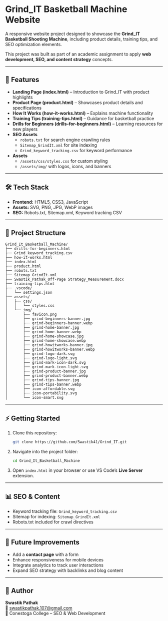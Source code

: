 # Grind_IT Basketball Machine Website

A responsive website project designed to showcase the **Grind_IT Basketball Shooting Machine**, including product details, training tips, and SEO optimization elements.  

This project was built as part of an academic assignment to apply **web development, SEO, and content strategy** concepts.

---

## 🚀 Features

- **Landing Page (index.html)** – Introduction to Grind_IT with product highlights  
- **Product Page (product.html)** – Showcases product details and specifications  
- **How It Works (how-it-works.html)** – Explains machine functionality  
- **Training Tips (training-tips.html)** – Guidance for basketball practice  
- **Drills for Beginners (drills-for-beginners.html)** – Learning resources for new players  
- **SEO Assets**  
  - `robots.txt` for search engine crawling rules  
  - `Sitemap_GrindIt.xml` for site indexing  
  - `Grind_keyword_tracking.csv` for keyword performance  
- **Assets**  
  - `/assets/css/styles.css` for custom styling  
  - `/assets/img/` with logos, icons, and banners  

---

## 🛠️ Tech Stack

- **Frontend:** HTML5, CSS3, JavaScript  
- **Assets:** SVG, PNG, JPG, WebP images  
- **SEO:** Robots.txt, Sitemap.xml, Keyword tracking CSV  

---

## 📂 Project Structure

```
Grind_It_Basketball_Machine/
├── drills-for-beginners.html
├── Grind_keyword_tracking.csv
├── how-it-works.html
├── index.html
├── product.html
├── robots.txt
├── Sitemap_GrindIt.xml
├── Swastik_Pathak_Off-Page Strategy_Measurement.docx
├── training-tips.html
├── .vscode/
│   └── settings.json
├── assets/
│   ├── css/
│   │   └── styles.css
│   └── img/
│       ├── favicon.png
│       ├── grind-beginners-banner.jpg
│       ├── grind-beginners-banner.webp
│       ├── grind-home-banner.jpg
│       ├── grind-home-banner.webp
│       ├── grind-home-showcase.jpg
│       ├── grind-home-showcase.webp
│       ├── grind-howitworks-banner.jpg
│       ├── grind-howitworks-banner.webp
│       ├── grind-logo-dark.svg
│       ├── grind-logo-light.svg
│       ├── grind-mark-icon-dark.svg
│       ├── grind-mark-icon-light.svg
│       ├── grind-product-banner.jpg
│       ├── grind-product-banner.webp
│       ├── grind-tips-banner.jpg
│       ├── grind-tips-banner.webp
│       ├── icon-affordable.svg
│       ├── icon-portability.svg
│       └── icon-smart.svg
```

---

## ⚡ Getting Started

1. Clone this repository:
   ```bash
   git clone https://github.com/Swastik41/Grind_IT.git
   ```

2. Navigate into the project folder:
   ```bash
   cd Grind_It_Basketball_Machine
   ```

3. Open `index.html` in your browser or use VS Code’s **Live Server** extension.

---

## 📊 SEO & Content

- Keyword tracking file: `Grind_keyword_tracking.csv`  
- Sitemap for indexing: `Sitemap_GrindIt.xml`  
- Robots.txt included for crawl directives  

---

## 📌 Future Improvements

- Add a **contact page** with a form  
- Enhance responsiveness for mobile devices  
- Integrate analytics to track user interactions  
- Expand SEO strategy with backlinks and blog content  

---

## 👤 Author

**Swastik Pathak**  
📧 swastikpathak.107@gmail.com  
📍 Conestoga College – SEO & Web Development
